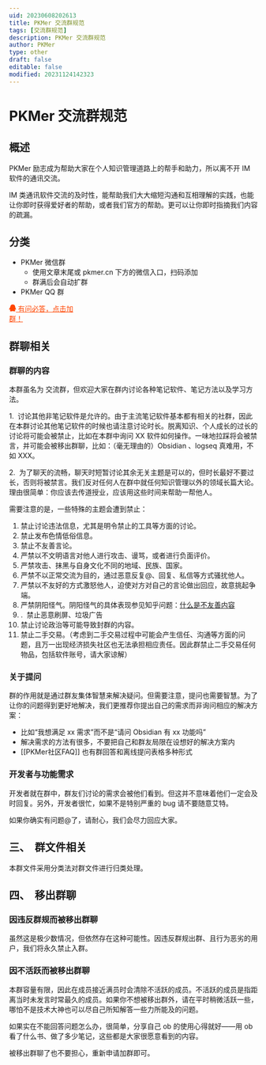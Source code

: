```yaml
---
uid: 20230608202613
title: PKMer 交流群规范
tags: [交流群规范]
description: PKMer 交流群规范
author: PKMer
type: other
draft: false
editable: false
modified: 20231124142323
---
```


# PKMer 交流群规范

## 概述

PKMer 励志成为帮助大家在个人知识管理道路上的帮手和助力，所以离不开 IM 软件的通讯交流。

IM 类通讯软件交流的及时性，能帮助我们大大缩短沟通和互相理解的实践，也能让你即时获得爱好者的帮助，或者我们官方的帮助。更可以让你即时指摘我们内容的疏漏。

## 分类

- PKMer 微信群
	- 使用文章末尾或 pkmer.cn 下方的微信入口，扫码添加
	- 群满后会自动扩群
- PKMer QQ 群
<p style="width:148px" class="astro-J75B3YUS">
				<a tooltip="点我加入" style="color:orangered; margin-right: 1em;" href="http://qm.qq.com/cgi-bin/qm/qr?_wv=1027&amp;k=9SQlwaHi_PlWLoQq9Vu6BnGRmfGbmSPz&amp;authKey=knraTnnD8fKa17GO6Yz3z4GFem2Y2DmR9Ep5DiZE67CCDrYbNYer8AWkDIJJQmfW&amp;noverify=0&amp;group_code=825255377" class="astro-J75B3YUS">
					<svg xmlns="http://www.w3.org/2000/svg" aria-hidden="true" role="img" width="1em" height="1em" viewBox="0 0 1792 1792" data-icon="fa:qq" class="iconify w-5 h-5 astro-J75B3YUS iconify--fa"><path fill="currentColor" d="M270 806q-8-19-8-52q0-20 11-49t24-45q-1-22 7.5-53t22.5-43q0-139 92.5-288.5T637 66Q776 0 961 0q133 0 266 55q49 21 90 48t71 56t55 68t42 74t32.5 84.5T1543 475t22 98l1 5q55 83 55 150q0 14-9 40t-9 38q0 1 1.5 3.5t3.5 5t2 3.5q77 114 120.5 214.5T1774 1241q0 43-19.5 100t-55.5 57q-9 0-19.5-7.5t-19-17.5t-19-26t-16-26.5t-13.5-26t-9-17.5q-1-1-3-1l-5 4q-59 154-132 223q20 20 61.5 38.5t69 41.5t35.5 65q-2 4-4 16t-7 18q-64 97-302 97q-53 0-110.5-9t-98-20t-104.5-30q-15-5-23-7q-14-4-46-4.5t-40-1.5q-41 45-127.5 65T598 1792q-35 0-69-1.5t-93-9t-101-20.5t-74.5-40t-32.5-64q0-40 10-59.5t41-48.5q11-2 40.5-13t49.5-12q4 0 14-2q2-2 2-4l-2-3q-48-11-108-105.5T202 1253l-5-3q-4 0-12 20q-18 41-54.5 74.5T53 1382h-1q-4 0-6-4.5t-5-5.5q-23-54-23-100q0-275 252-466z"></path></svg>
					<span class="text-lg astro-J75B3YUS">有问必答，点击加群！</span>
				</a>
			</p>

## 群聊相关

### 群聊的内容

本群虽名为 交流群，但欢迎大家在群内讨论各种笔记软件、笔记方法以及学习方法。

1.  讨论其他非笔记软件是允许的。由于主流笔记软件基本都有相关的社群，因此在本群讨论其他笔记软件的时候也请注意讨论时长。脱离知识、个人成长的过长的讨论将可能会被禁止，比如在本群中询问 XX 软件如何操作。一味地拉踩将会被禁言，并可能会被移出群聊，比如：（毫无理由的）Obsidian 、logseq 真难用，不如 XXX。

2.  为了聊天的流畅，聊天时短暂讨论其余无关主题是可以的，但时长最好不要过长，否则将被禁言。我们反对任何人在群中就任何知识管理以外的领域长篇大论。理由很简单：你应该去传道授业，应该用这些时间来帮助一帮他人。

需要注意的是，一些特殊的主题会遭到禁止：

1. 禁止讨论违法信息，尤其是明令禁止的工具等方面的讨论。
2. 禁止发布色情低俗信息。
3. 禁止不友善言论。
4. 严禁以不文明语言对他人进行攻击、谩骂，或者进行负面评价。
5. 严禁攻击、抹黑与自身文化不同的地域、民族、国家。
6. 严禁不以正常交流为目的，通过恶意反复@、回复、私信等方式骚扰他人。
7. 严禁以不友好的方式激怒他人，迫使对方对自己的言论做出回应，故意挑起争端。
8. 严禁阴阳怪气。阴阳怪气的具体表现参见知乎问题：[什么是不友善内容](https://www.zhihu.com/question/20239684/answer/26476378)
9. .  禁止恶意刷屏、垃圾广告
10. 禁止讨论政治等可能导致封群的内容。
11. 禁止二手交易。（考虑到二手交易过程中可能会产生信任、沟通等方面的问题，且万一出现经济损失社区也无法承担相应责任。因此群禁止二手交易任何物品，包括软件账号，请大家谅解）

### 关于提问

群的作用就是通过群友集体智慧来解决疑问。但需要注意，提问也需要智慧。为了让你的问题得到更好地解决，我们更推荐你提出自己的需求而非询问相应的解决方案：

- 比如“我想满足 xx 需求”而不是“请问 Obsidian 有 xx 功能吗”
- 解决需求的方法有很多，不要把自己和群友局限在设想好的解决方案内
- [[PKMer社区FAQ]] 也有群回答和离线提问表格多种形式

### 开发者与功能需求

开发者就在群中，群友们讨论的需求会被他们看到。但这并不意味着他们一定会及时回复。另外，开发者很忙，如果不是特别严重的 bug 请不要随意艾特。

如果你确实有问题@了，请耐心，我们会尽力回应大家。

## 三、  群文件相关

本群文件采用分类法对群文件进行归类处理。

## 四、  移出群聊

### 因违反群规而被移出群聊

虽然这是极少数情况，但依然存在这种可能性。因违反群规出群、且行为恶劣的用户，我们将永久禁止入群。

### 因不活跃而被移出群聊

本群容量有限，因此在成员接近满员时会清除不活跃的成员。不活跃的成员是指距离当时未发言时常最久的成员。如果你不想被移出群外，请在平时稍微活跃一些，哪怕不是技术大神也可以尽自己所知解答一些力所能及的问题。

如果实在不能回答问题怎么办，很简单，分享自己 ob 的使用心得就好——用 ob 看了什么书、做了多少笔记，这些都是大家很愿意看到的内容。

被移出群聊了也不要担心，重新申请加群即可。
